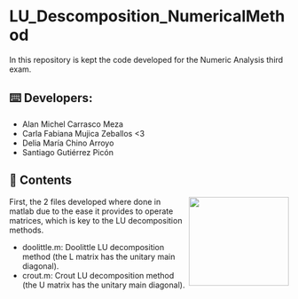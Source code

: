 # LU_Descomposition_NumericalMethod
In this repository is kept the code developed for the Numeric Analysis third exam.

## ⌨️ Developers:
- Alan Michel Carrasco Meza
- Carla Fabiana Mujica Zeballos <3
- Delia María Chino Arroyo
- Santiago Gutiérrez Picón

## 📘 Contents
<p>
  <img src="https://github.com/AlanCarrascom/LU_Descomposition_NumericalMethod/assets/90327529/1ecd3d7c-4bfb-4563-85e4-75520617b409" align = "right" width="180" height="160"  />
</p>

First, the 2 files developed where done in matlab due to the ease it provides to operate matrices, which is key to the LU decomposition methods. 
- doolittle.m: Doolittle LU decomposition method (the L matrix has the unitary main diagonal).
- crout.m: Crout LU decomposition method (the U matrix has the unitary main diagonal).
